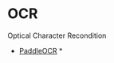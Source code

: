 OCR
===

Optical Character Recondition

* [PaddleOCR](https://github.com/PaddlePaddle/PaddleOCR)
    * 